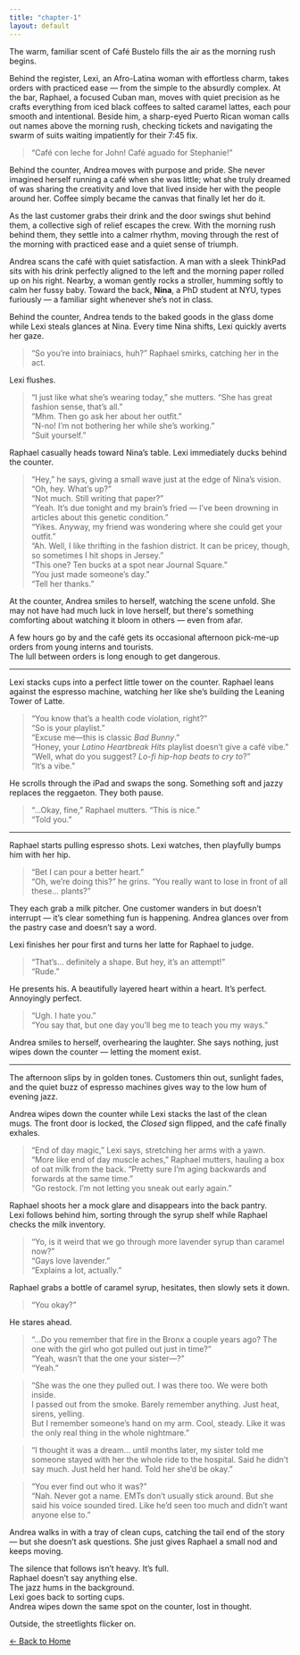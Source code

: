 ```yaml
---
title: "chapter-1"
layout: default
---
```


<link rel="stylesheet" href="{{ '/assets/css/custom.css' | relative_url }}">

The warm, familiar scent of Café Bustelo fills the air as the morning rush begins.

Behind the register, Lexi, an Afro-Latina woman with effortless charm, takes orders with practiced ease — from the simple to the absurdly complex. At the bar, Raphael, a focused Cuban man, moves with quiet precision as he crafts everything from iced black coffees to salted caramel lattes, each pour smooth and intentional. Beside him, a sharp-eyed Puerto Rican woman calls out names above the morning rush, checking tickets and navigating the swarm of suits waiting impatiently for their 7:45 fix.

> “Café con leche for John! Café aguado for Stephanie!”

Behind the counter, Andrea moves with purpose and pride. She never imagined herself running a café when she was little; what she truly dreamed of was sharing the creativity and love that lived inside her with the people around her. Coffee simply became the canvas that finally let her do it.

As the last customer grabs their drink and the door swings shut behind them, a collective sigh of relief escapes the crew. With the morning rush behind them, they settle into a calmer rhythm, moving through the rest of the morning with practiced ease and a quiet sense of triumph.

Andrea scans the café with quiet satisfaction. A man with a sleek ThinkPad sits with his drink perfectly aligned to the left and the morning paper rolled up on his right. Nearby, a woman gently rocks a stroller, humming softly to calm her fussy baby. Toward the back, **Nina**, a PhD student at NYU, types furiously — a familiar sight whenever she’s not in class.

Behind the counter, Andrea tends to the baked goods in the glass dome while Lexi steals glances at Nina. Every time Nina shifts, Lexi quickly averts her gaze.

> “So you’re into brainiacs, huh?” Raphael smirks, catching her in the act.

Lexi flushes.  
> “I just like what she’s wearing today,” she mutters. “She has great fashion sense, that’s all.”  
> “Mhm. Then go ask her about her outfit.”  
> “N-no! I’m not bothering her while she’s working.”  
> “Suit yourself.”

Raphael casually heads toward Nina’s table. Lexi immediately ducks behind the counter.

> “Hey,” he says, giving a small wave just at the edge of Nina’s vision.  
> “Oh, hey. What’s up?”  
> “Not much. Still writing that paper?”  
> “Yeah. It’s due tonight and my brain’s fried — I’ve been drowning in articles about this genetic condition.”  
> “Yikes. Anyway, my friend was wondering where she could get your outfit.”  
> “Ah. Well, I like thrifting in the fashion district. It can be pricey, though, so sometimes I hit shops in Jersey.”  
> “This one? Ten bucks at a spot near Journal Square.”  
> “You just made someone’s day.”  
> “Tell her thanks.”

At the counter, Andrea smiles to herself, watching the scene unfold. She may not have had much luck in love herself, but there's something comforting about watching it bloom in others — even from afar.

A few hours go by and the café gets its occasional afternoon pick-me-up orders from young interns and tourists.  
The lull between orders is long enough to get dangerous.

---

Lexi stacks cups into a perfect little tower on the counter. Raphael leans against the espresso machine, watching her like she’s building the Leaning Tower of Latte.

> “You know that’s a health code violation, right?”  
> “So is your playlist.”  
> “Excuse me—this is classic *Bad Bunny*.”  
> “Honey, your *Latino Heartbreak Hits* playlist doesn’t give a café vibe.”  
> “Well, what do you suggest? *Lo-fi hip-hop beats to cry to*?”  
> “It’s a vibe.”

He scrolls through the iPad and swaps the song. Something soft and jazzy replaces the reggaeton. They both pause.

> “…Okay, fine,” Raphael mutters. “This is nice.”  
> “Told you.”

---

Raphael starts pulling espresso shots. Lexi watches, then playfully bumps him with her hip.

> “Bet I can pour a better heart.”  
> “Oh, we’re doing this?” he grins. “You really want to lose in front of all these… plants?”

They each grab a milk pitcher. One customer wanders in but doesn’t interrupt — it’s clear something fun is happening. Andrea glances over from the pastry case and doesn’t say a word.

Lexi finishes her pour first and turns her latte for Raphael to judge.  
> “That’s… definitely a shape. But hey, it’s an attempt!”  
> “Rude.”

He presents his. A beautifully layered heart within a heart. It’s perfect. Annoyingly perfect.

> “Ugh. I hate you.”  
> “You say that, but one day you’ll beg me to teach you my ways.”

Andrea smiles to herself, overhearing the laughter. She says nothing, just wipes down the counter — letting the moment exist.

---

The afternoon slips by in golden tones. Customers thin out, sunlight fades, and the quiet buzz of espresso machines gives way to the low hum of evening jazz.

Andrea wipes down the counter while Lexi stacks the last of the clean mugs. The front door is locked, the *Closed* sign flipped, and the café finally exhales.

> “End of day magic,” Lexi says, stretching her arms with a yawn.  
> “More like end of day muscle aches,” Raphael mutters, hauling a box of oat milk from the back. “Pretty sure I’m aging backwards and forwards at the same time.”  
> “Go restock. I’m not letting you sneak out early again.”

Raphael shoots her a mock glare and disappears into the back pantry.  
Lexi follows behind him, sorting through the syrup shelf while Raphael checks the milk inventory.

> “Yo, is it weird that we go through more lavender syrup than caramel now?”  
> “Gays love lavender.”  
> “Explains a lot, actually.”

Raphael grabs a bottle of caramel syrup, hesitates, then slowly sets it down.

> “You okay?”

He stares ahead.

> “…Do you remember that fire in the Bronx a couple years ago? The one with the girl who got pulled out just in time?”  
> “Yeah, wasn’t that the one your sister—?”  
> “Yeah.”

> “She was the one they pulled out. I was there too. We were both inside.  
> I passed out from the smoke. Barely remember anything. Just heat, sirens, yelling.  
> But I remember someone’s hand on my arm. Cool, steady. Like it was the only real thing in the whole nightmare.”

> “I thought it was a dream… until months later, my sister told me someone stayed with her the whole ride to the hospital. Said he didn’t say much. Just held her hand. Told her she’d be okay.”

> “You ever find out who it was?”  
> “Nah. Never got a name. EMTs don’t usually stick around. But she said his voice sounded tired. Like he’d seen too much and didn’t want anyone else to.”

Andrea walks in with a tray of clean cups, catching the tail end of the story — but she doesn’t ask questions. She just gives Raphael a small nod and keeps moving.

The silence that follows isn’t heavy. It’s full.  
Raphael doesn’t say anything else.  
The jazz hums in the background.  
Lexi goes back to sorting cups.  
Andrea wipes down the same spot on the counter, lost in thought.

Outside, the streetlights flicker on.

<p style="text-align: left;">
  <a href="{{ '/' | relative_url }}">← Back to Home</a>
</p>

